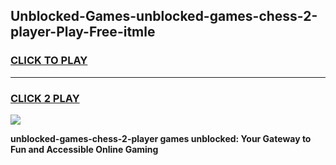 
## Unblocked-Games-unblocked-games-chess-2-player-Play-Free-itmle
<h3>
<a href="https://premium76.site?title=unblocked-games-chess-2-player&ref=10A">CLICK TO PLAY</a></h3>
<hr>

<h3>
<a href="https://premium76.site?title=unblocked-games-chess-2-player&ref=10A">CLICK 2 PLAY</a>
  
</h3>

<a href="https://premium76.site?title=unblocked-games-chess-2-player&ref=10A"><img src="https://clearcache.store/games.png"></a>


**unblocked-games-chess-2-player games unblocked: Your Gateway to Fun and Accessible Online Gaming**
